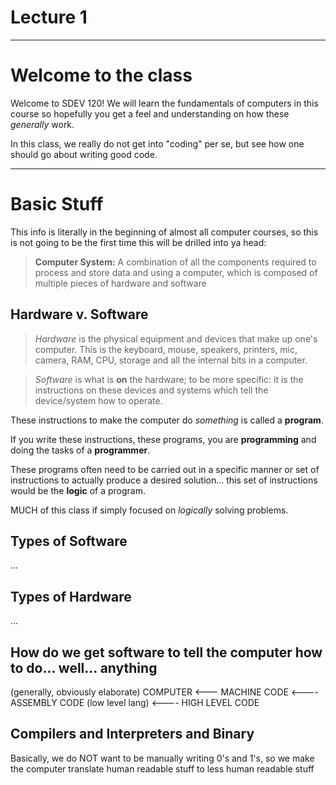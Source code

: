 # Lecture 1

------

# Welcome to the class

Welcome to SDEV 120! We will learn the fundamentals of computers in this course
so hopefully you get a feel and understanding on how these *generally* work.

In this class, we really do not get into "coding" per se, but see how one should
go about writing good code.

------

# Basic Stuff

This info is literally in the beginning of almost all computer courses, so this
is not going to be the first time this will be drilled into ya head:


> **Computer System:** A combination of all the components required to process and store data and using a computer, which is composed of multiple pieces of hardware and software

## Hardware v. Software

> *Hardware* is the physical equipment and devices that make up one's computer. This is the
> keyboard, mouse, speakers, printers, mic, camera, RAM, CPU, storage and all the internal 
> bits in a computer.

> *Software* is what is __on__ the hardware; to be more specific: it is the
> instructions on these devices and systems which tell the device/system how to
> operate.


These instructions to make the computer do *something* is called a __program__.

If you write these instructions, these programs, you are __programming__ and doing the tasks of a __programmer__.

These programs often need to be carried out in a specific manner or set 
of instructions to actually produce a desired solution... 
this set of instructions would be the __logic__ of a program.

MUCH of this class if simply focused on *logically* solving problems.

## Types of Software

...

## Types of Hardware

...


## How do we get software to tell the computer how to do... well... anything

(generally, obviously elaborate)
COMPUTER <--- MACHINE CODE <---- ASSEMBLY CODE (low level lang) <---- HIGH LEVEL CODE 


## Compilers and Interpreters and Binary

Basically, we do NOT want to be manually writing 0's and 1's, so
we make the computer translate human readable stuff to less human readable stuff
